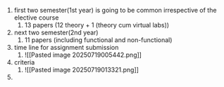 1. first two semester(1st year) is going to be common irrespective of the elective course
	1. 13 papers (12 theory + 1 (theory cum virtual labs))
2. next two semester(2nd year)
	1. 11 papers (including functional and non-functional)
3. time line for assignment submission
	1. ![[Pasted image 20250719005442.png]]
4. criteria
	1. ![[Pasted image 20250719013321.png]]
5. 